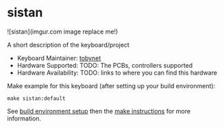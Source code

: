 # sistan

![sistan](imgur.com image replace me!)

A short description of the keyboard/project

* Keyboard Maintainer: [tobynet](https://github.com/tobynet)  
* Hardware Supported: TODO: The PCBs, controllers supported  
* Hardware Availability: TODO: links to where you can find this hardware

Make example for this keyboard (after setting up your build environment):

    make sistan:default

See [build environment setup](https://docs.qmk.fm/build_environment_setup.html) then the [make instructions](https://docs.qmk.fm/make_instructions.html) for more information.
